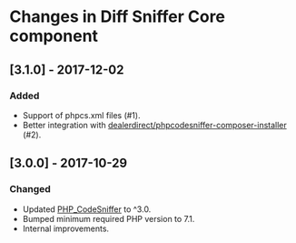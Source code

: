 # Changes in Diff Sniffer Core component

## [3.1.0] - 2017-12-02

### Added

* Support of phpcs.xml files (#1).
* Better integration with [dealerdirect/phpcodesniffer-composer-installer](https://github.com/DealerDirect/phpcodesniffer-composer-installer) (#2).

## [3.0.0] - 2017-10-29

### Changed

* Updated [PHP\_CodeSniffer](https://packagist.org/packages/squizlabs/php_codesniffer) to ^3.0.
* Bumped minimum required PHP version to 7.1.
* Internal improvements.
